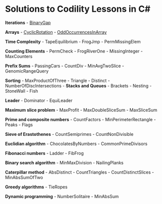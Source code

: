 Solutions to Codility Lessons in C#
=======================
**Iterations**
	- [BinaryGap](https://app.codility.com/programmers/lessons/1-iterations/binary_gap/)

**Arrays**
	- [CyclicRotation](https://app.codility.com/programmers/lessons/2-arrays/cyclic_rotation/)
	- [OddOccurrencesInArray](https://app.codility.com/programmers/lessons/2-arrays/odd_occurrences_in_array/)

**Time Complexity**
	- TapeEquilibrium
	- FrogJmp
	- PermMissingElem

**Counting Elements**
	- PermCheck
	- FrogRiverOne
	- MissingInteger
	- MaxCounters

**Prefix Sums**
	- PassingCars
	- CountDiv
	- MinAvgTwoSlice
	- GenomicRangeQuery

**Sorting**
	- MaxProductOfThree
	- Triangle
	- Distinct
	- NumberOfDiscIntersections
	- 
**Stacks and Queues**
	- Brackets
	- Nesting
	- StoneWall
	- Fish
	
**Leader**
	- Dominator
	- EquiLeader

**Maximum slice problem**
	- MaxProfit
	- MaxDoubleSliceSum
	- MaxSliceSum

**Prime and composite numbers**
	- CountFactors
	- MinPerimeterRectangle
	- Peaks
	- Flags

**Sieve of Erastothenes**
	- CountSemiprimes
	- CountNonDivisible

**Euclidian algorithm**
	- ChocolatesByNumbers
	- CommonPrimeDivisors

**Fibonacci numbers**
	- Ladder
	- FibFrog

**Binary search algorithm**
	- MinMaxDivision
	- NailingPlanks

**Caterpillar method**
	- AbsDistinct
	- CountTriangles
	- CountDistinctSlices
	- MinAbsSumOfTwo

**Greedy algorithms**
	- TieRopes

**Dynamic programming**
	- NumberSolitaire
	- MinAbsSum